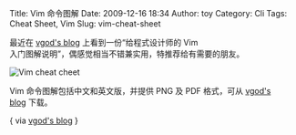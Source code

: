 Title: Vim 命令图解
Date: 2009-12-16 18:34
Author: toy
Category: Cli
Tags: Cheat Sheet, Vim
Slug: vim-cheat-sheet

最近在 [vgod's blog](http://blog.vgod.tw/) 上看到一份“给程式设计师的
Vim  
入门图解说明”，偶感觉相当不错兼实用，特推荐给有需要的朋友。

![Vim cheat cheet](http://i.linuxtoy.org/images/2009/12/vim-cs.png)

Vim 命令图解包括中文和英文版，并提供 PNG 及 PDF 格式，可从 [vgod's  
blog](http://blog.vgod.tw/2009/12/08/vim-cheat-sheet-for-programmers/)
下载。

{ via [vgod's blog](http://blog.vgod.tw) }
